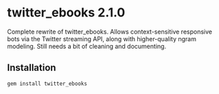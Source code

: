 # twitter\_ebooks 2.1.0

Complete rewrite of twitter\_ebooks. Allows context-sensitive responsive bots via the Twitter streaming API, along with higher-quality ngram modeling. Still needs a bit of cleaning and documenting.

## Installation

```bash
gem install twitter_ebooks
```
